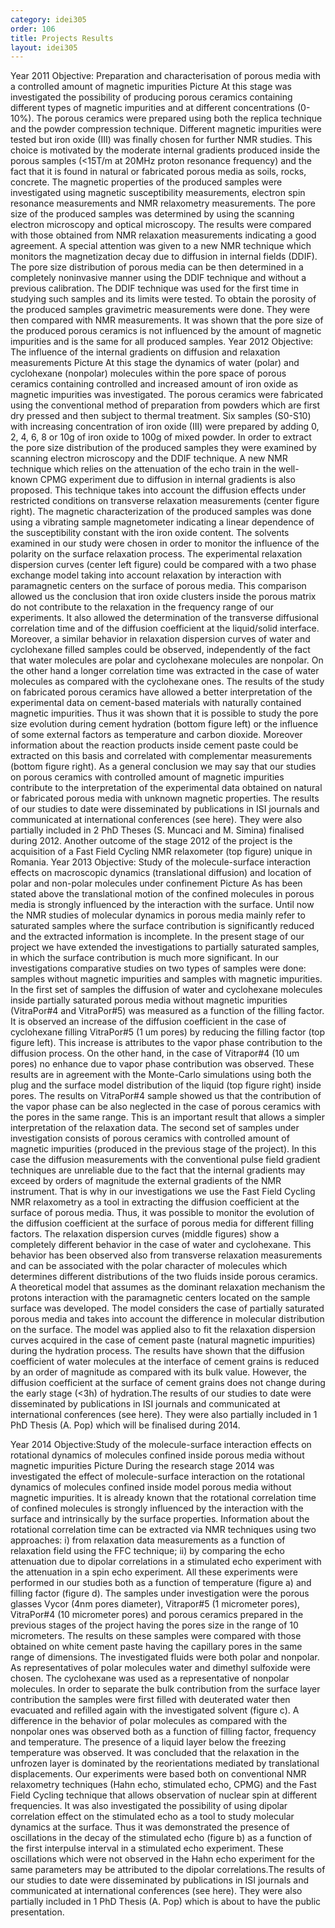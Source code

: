 ```yaml
---
category: idei305
order: 106
title: Projects Results
layout: idei305
---
```

Year 2011
Objective: Preparation and characterisation of porous media with a controlled amount of magnetic impurities
Picture
At this stage was investigated the possibility of producing  porous ceramics containing different types of magnetic impurities and at different concentrations (0-10%). The porous ceramics were prepared using both the replica technique and the powder compression technique. Different magnetic impurities were tested but iron oxide (III) was finally chosen for further NMR studies.  This choice is motivated by the moderate internal gradients produced inside the porous samples (<15T/m at 20MHz proton resonance frequency) and the fact that it is found in natural or fabricated porous media as soils, rocks, concrete.  The magnetic properties of the produced samples were investigated using magnetic susceptibility measurements, electron spin resonance measurements and NMR relaxometry measurements. The pore size of the produced samples was determined by using the scanning electron microscopy and optical microscopy.
The results were compared with those obtained from NMR relaxation measurements indicating a good agreement. A special attention was given to a new NMR technique which monitors the magnetization decay due to diffusion in internal fields (DDIF).  The pore size distribution of porous media can be then determined in a completely noninvasive manner using the DDIF technique and without a previous calibration. The DDIF technique was used for the first time in studying such samples and its limits were tested. To obtain the porosity of the produced samples gravimetric measurements were done. They were then compared with NMR measurements.  It was shown that the pore size of the produced porous ceramics is not influenced by the amount of magnetic impurities and is the same for all produced samples.
Year 2012
Objective:  The influence of the internal gradients on diffusion and relaxation measurements
Picture
At this stage the dynamics of water (polar) and cyclohexane (nonpolar) molecules within the pore space of porous ceramics  containing controlled and increased amount of iron oxide as magnetic impurities was investigated. The porous ceramics were fabricated using the conventional method of preparation from powders which are first dry pressed and then subject to thermal treatment. Six samples (S0-S10) with increasing concentration of iron oxide (III) were prepared by adding 0, 2, 4, 6, 8 or 10g of iron oxide to 100g of mixed powder. In order to extract the pore size distribution of the produced samples they were examined by scanning electron microscopy and the DDIF  technique. A new NMR technique which relies on the attenuation of the echo train in the well-known CPMG experiment due to diffusion in internal gradients is also proposed. This technique takes into account the diffusion effects under restricted conditions on transverse relaxation measurements (center figure right). The magnetic characterization of the produced samples was done using a vibrating sample magnetometer indicating a linear dependence of the susceptibility constant with the iron oxide content. The solvents examined in our study were chosen in order to monitor the influence of the polarity on the surface relaxation process. The experimental relaxation dispersion curves (center left figure) could be compared with a two phase exchange model taking into account relaxation by interaction with paramagnetic centers on the surface of porous media. This comparison allowed us the conclusion that iron oxide clusters inside the porous matrix do not contribute to the relaxation in the frequency range of our experiments. It also allowed the determination of the transverse diffusional correlation time and of the diffusion coefficient at the liquid/solid interface. Moreover, a similar behavior in relaxation dispersion curves of water and cyclohexane filled samples could be observed, independently of the fact that water molecules are polar and cyclohexane molecules are nonpolar. On the other hand a longer correlation time was extracted in the case of water molecules as compared with the cyclohexane ones. The results of the study on fabricated porous ceramics have allowed a better interpretation of the experimental data on cement-based materials with naturally contained magnetic impurities. Thus it was shown that it is possible to study the pore size evolution during cement hydration (bottom figure left) or the influence of some external factors as temperature and carbon dioxide. Moreover information about the reaction products inside cement paste could be extracted on this basis and correlated with complementar measurements (bottom figure right).   As a general conclusion we may say that our studies on porous ceramics with controlled amount of magnetic impurities contribute to the interpretation of the experimental data obtained on natural or fabricated porous media with unknown magnetic properties.  The results of our studies to date were disseminated by publications in ISI journals and communicated at international conferences (see here). They were also partially included in 2 PhD Theses (S. Muncaci and M. Simina) finalised during 2012.   Another outcome of the stage 2012 of the project is the acquisition of a Fast Field Cycling NMR relaxometer (top figure) unique in Romania.
Year 2013
Objective: Study of the molecule-surface interaction effects on macroscopic dynamics (translational diffusion) and location of polar and non-polar molecules under confinement
Picture
As has been stated above the translational motion of the confined molecules in porous media is strongly influenced by the interaction with the surface. Until now the NMR studies of molecular dynamics in porous media mainly refer to saturated samples where the surface contribution is significantly reduced and the extracted information is incomplete. In the present stage of our project we have extended the investigations to partially saturated samples, in which the surface contribution is much more significant. In our investigations comparative studies on two types of samples were done: samples without magnetic impurities and samples with magnetic impurities.
In the first set of samples the diffusion of water and cyclohexane molecules inside partially saturated porous media without magnetic impurities (VitraPor#4 and VitraPor#5) was measured as a function of the filling factor. It is observed an increase of the diffusion coefficient in the case of cyclohexane filling VitraPor#5 (1 um pores) by reducing the filling factor (top figure left). This increase is attributes to the vapor phase contribution to the diffusion process. On the other hand, in the case of Vitrapor#4 (10 um pores) no enhance due to vapor phase contribution was observed. These results are in agreement with the Monte-Carlo simulations using both the plug and the surface model distribution of the liquid (top figure right) inside pores. The results on VitraPor#4 sample showed us that the contribution of the vapor phase can be also neglected in the case of porous ceramics with the pores in the same range. This is an important result that allows a simpler interpretation of the relaxation data.
The second set of samples under investigation consists of porous ceramics with controlled amount of magnetic impurities (produced in the previous stage of the project). In this case the diffusion measurements with the conventional pulse field gradient techniques are unreliable due to the fact that the internal gradients may exceed by orders of magnitude the external gradients of the NMR instrument. That is why in our investigations we use the Fast Field Cycling NMR relaxometry as a tool in extracting the diffusion coefficient at the surface of porous media. Thus, it was possible to monitor the evolution of the diffusion coefficient at the surface of porous media for different filling factors. The relaxation dispersion curves (middle figures) show a completely different behavior in the case of water and cyclohexane. This behavior has been observed also from transverse relaxation measurements and can be associated with the polar character of molecules which determines different distributions of the two fluids inside porous ceramics. A theoretical model that assumes as the dominant relaxation mechanism the protons interaction with the paramagnetic centers located on the sample surface was developed. The model considers the case of partially saturated porous media and takes into account the difference in molecular distribution on the surface. The model was applied also to fit the relaxation dispersion curves acquired in the case of cement paste (natural magnetic impurities) during the hydration process. The results have shown that the diffusion coefficient of water molecules at the interface of cement grains is reduced by an order of magnitude as compared with its bulk value. However, the diffusion coefficient at the surface of cement grains does not change during the early stage (<3h) of hydration.The results of our studies to date were disseminated by publications in ISI journals and communicated at international conferences (see here). They were also partially included in 1 PhD Thesis (A. Pop) which will be finalised during 2014.

Year 2014
Objective:Study of the molecule-surface interaction effects on rotational dynamics of molecules confined inside porous media without magnetic impurities
Picture
During the research stage 2014 was investigated the effect of molecule-surface interaction on the rotational dynamics of molecules confined inside model porous media without magnetic impurities. It is already known that the rotational correlation time of confined molecules is strongly influenced by the interaction with the surface and intrinsically by the surface properties. Information about the rotational correlation time can be extracted via NMR techniques using two approaches: i) from relaxation data measurements as a function of relaxation field using the FFC technique; ii) by comparing the echo attenuation due to dipolar correlations in a stimulated echo experiment with the attenuation in a spin echo experiment.  All these experiments were performed in our studies both as a function of temperature (figure a) and filling factor (figure d). The samples under investigation were the porous glasses Vycor (4nm pores diameter), Vitrapor#5 (1 micrometer pores), VitraPor#4 (10 micrometer pores) and porous ceramics prepared in the previous stages of the project having the pores size in the range of  10 micrometers.  The results on these samples were compared with those obtained on white cement paste having the capillary pores in the same range of dimensions. The investigated fluids were both polar and nonpolar. As representatives of polar molecules water and dimethyl sulfoxide were chosen. The cyclohexane was used as a representative of nonpolar molecules. In order to separate the bulk contribution from the surface layer contribution the samples were first filled with deuterated water then evacuated and refilled again with the investigated solvent (figure c). A difference in the behavior of polar molecules as compared with the nonpolar ones was observed both as a function of filling factor, frequency and temperature. The presence of a liquid layer below the freezing temperature was observed. It was concluded  that the relaxation in the unfrozen layer is dominated by the reorientations mediated by translational displacements. Our experiments were based both on conventional NMR relaxometry techniques  (Hahn echo,  stimulated echo, CPMG) and the Fast Field Cycling technique that allows observation of nuclear spin at different frequencies. It was also investigated the possibility of using dipolar correlation effect on the stimulated echo as a tool to study molecular dynamics at the surface. Thus it was demonstrated the presence of oscillations in the decay of the stimulated echo (figure b) as a function of the first interpulse interval in a stimulated echo experiment. These oscillations which were not observed in the Hahn echo experiment for the same parameters may be attributed to the dipolar correlations.The results of our studies to date were disseminated by publications in ISI journals and communicated at international conferences (see here). They were also partially included in 1 PhD Thesis (A. Pop) which is about to have the public presentation.
